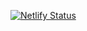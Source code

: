 [![Netlify Status](https://api.netlify.com/api/v1/badges/f6023ca1-6324-4896-8ed1-c999a58d0ae8/deploy-status)](https://app.netlify.com/sites/loving-tesla-a5c94a/deploys)